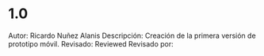 # 1.0

Autor: Ricardo Nuñez Alanis
Descripción: Creación de la primera versión de prototipo móvil. 
Revisado: Reviewed
Revisado por: